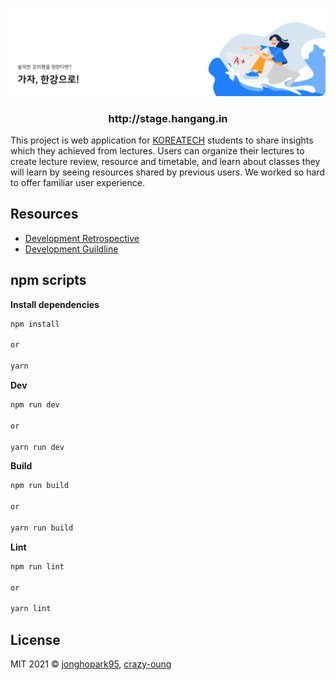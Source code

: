 ![GitHub Banner](https://raw.githubusercontent.com/BCSDLab/HANGANG_FRONT_END/develop/.github/images/hangang-banner.png)

<h3 align="center">http://stage.hangang.in</h3>

This project is web application for [KOREATECH](https://www.koreatech.ac.kr/eng/Main.do) students to share insights which they achieved from lectures. Users can organize their lectures to create lecture review, resource and timetable, and learn about classes they will learn by seeing resources shared by previous users. We worked so hard to offer familiar user experience.

## Resources

- [Development Retrospective](https://jhpa.tistory.com/4)
- [Development Guildline](https://hangang-storage.s3.ap-northeast-2.amazonaws.com/assets/2021.03.16+%E1%84%92%E1%85%A1%E1%86%AB%E1%84%80%E1%85%A1%E1%86%BC+%E1%84%91%E1%85%B3%E1%84%85%E1%85%A9%E1%84%8C%E1%85%A6%E1%86%A8%E1%84%90%E1%85%B3+Guideline.pdf)

## npm scripts

**Install dependencies**

```zsh
npm install

or

yarn
```

**Dev**

```zsh
npm run dev

or

yarn run dev
```

**Build**

```zsh
npm run build

or

yarn run build
```

**Lint**

```zsh
npm run lint

or

yarn lint
```

## License

MIT 2021 © [jonghopark95](https://github.com/jonghopark95), [crazy-oung](https://github.com/crazy-oung)
